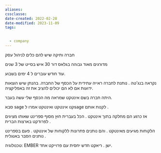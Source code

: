 ```yaml
---
aliases: 
cssclasse: 
date-created: 2022-02-28
date-modified: 2023-11-09
tags:
  
  
  - company
---
```


חברה ותיקה שיש להם כלים לניהול עסק

מדורגים מאוד גבוהה בגלאס דור
30 איש בסייט של 3 שנים

עוד חודש עוברים ל 4 ימים בשבוע.

נקראה בנג'טה .
נותנת לחברה ראייה עתידית על הכסף של החברה. בהנתן שיש הוצאות ידועות
אם לא הם יכולים להציב את זה באפליקציה.

היתה חברה בשם אינטקט שמראה מה הכסף שלי עשה בעבר.

סבא sage קנו אינטקט ואינטקט אמרו לsage לקנות אותם .

אז כרגע הם מחלקה בתוך אינטקט .
הכל בעברית חוץ מסוף ספרינט שאותו מציגים לפרודקט בארצות הברית .

הלקוחות מגיעים מאינטקט . והם נותנים פתרונות ללקוחות של אינטקט .
פעם בספרינט נותנים הסבר באנגלית .

טכנולוגיה:
EMBER ישן . ריאקט חדש יחסית  עם פרוייקט אחד.
